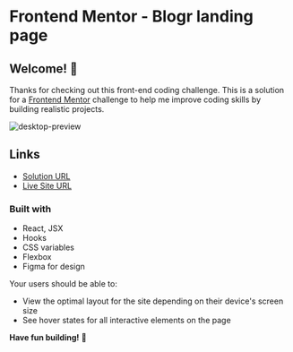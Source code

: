 # Frontend Mentor - Blogr landing page

## Welcome! 👋

Thanks for checking out this front-end coding challenge. 
This is a solution for a [Frontend Mentor](https://www.frontendmentor.io) 
challenge to help me improve coding skills by building realistic projects.

![desktop-preview](https://user-images.githubusercontent.com/82803009/165841764-57702e52-9c96-4904-8260-0595f7a4b0f6.jpg)

## Links

- [Solution URL](https://www.frontendmentor.io/solutions/responsive-blogr-landing-page-using-reactjs-BknSgF2B5)
- [Live Site URL](https://filipkoniuszewski.github.io/blogr-landing-page/) 

### Built with

- React, JSX
- Hooks
- CSS variables
- Flexbox
- Figma for design

Your users should be able to:

- View the optimal layout for the site depending on their device's screen size
- See hover states for all interactive elements on the page

**Have fun building!** 🚀
